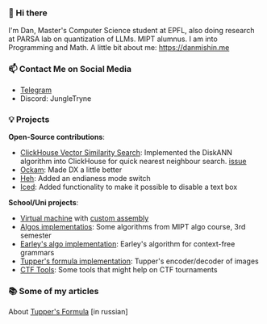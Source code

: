 ### 👋 Hi there
I'm Dan, Master's Computer Science student at EPFL, also doing research at PARSA lab on quantization of LLMs. MIPT alumnus. I am into Programming and Math.
A little bit about me: https://danmishin.me

### 📫 Contact Me on Social Media
- [Telegram](https://t.me/jungletryne)
- Discord: JungleTryne

### 💡 Projects
**Open-Source contributions**:
- [ClickHouse Vector Similarity Search](https://github.com/ClickHouse/ClickHouse/pull/37392): Implemented the DiskANN algorithm into ClickHouse for quick nearest neighbour search. [issue](https://github.com/ClickHouse/ClickHouse/issues/35101)
- [Ockam](https://github.com/build-trust/ockam): Made DX a little better
- [Heh](https://github.com/ndd7xv/heh): Added an endianess mode switch
- [Iced](https://github.com/iced-rs/iced): Added functionality to make it possible to disable a text box

**School/Uni projects**:
- [Virtual machine](https://github.com/JungleTryne/VMachine) with [custom assembly](https://github.com/JungleTryne/LittleCompiler)
- [Algos implementatios](https://github.com/JungleTryne/Third-Module-Algos): Some algorithms from MIPT algo course, 3rd semester
- [Earley's algo implementation](https://github.com/JungleTryne/EarleyAlgo): Earley's algorithm for context-free grammars
- [Tupper's formula implementation](https://github.com/JungleTryne/Tupper-s-formula): Tupper's encoder/decoder of images
- [CTF Tools](https://github.com/JungleTryne/CTFCryptoStegTools): Some tools that might help on CTF tournaments

### 📚 Some of my articles
About [Tupper's Formula](https://habr.com/ru/post/416177/) \[in russian\]
